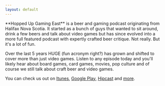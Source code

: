 ```yaml
---
layout: default
---
```


<div class="lead">
  **Hopped Up Gaming East** is a beer and gaming podcast originating from Halifax Nova Scotia.
It started as a bunch of guys that wanted to sit around, drink a few beers and talk about video games but has since evolved into a more full featured podcast with expertly crafted beer critique. Not really. But it's a lot of fun.

Over the last 5 years HUGE (fun acronym right?) has grown and shifted to cover more than just video games. Listen to any episode today and you'll likely hear about board games, card games, movies, pop culture and of course we still talk about craft beer and video games.

You can check us out on [Itunes](https://itunes.apple.com/us/podcast/hopped-up-gaming-east/id797058638?mt=2), [Google Play](https://play.google.com/music/m/I2ovy32ius4usiwhnuitgnh5ltu?t=Hopped-Up_Gaming_East), [Hipcast](https://www.hipcast.com/podcast/HJfyJb) and [more](/podcast/).
</div>
